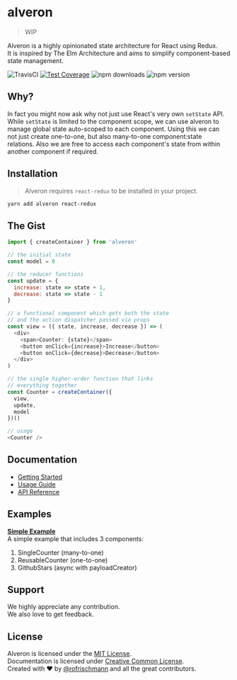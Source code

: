 # alveron

> WIP

Alveron is a highly opinionated state architecture for React using Redux.<br>
It is inspired by The Elm Architecture and aims to simplify component-based state management.

<img alt="TravisCI" src="https://travis-ci.org/rofrischmann/alveron.svg?branch=master"> <a href="https://codeclimate.com/github/rofrischmann/alveron/coverage"><img alt="Test Coverage" src="https://codeclimate.com/github/rofrischmann/alveron/badges/coverage.svg"></a> <img alt="npm downloads" src="https://img.shields.io/npm/dm/alveron.svg"> <img alt="npm version" src="https://badge.fury.io/js/alveron.svg">

## Why?
In fact you might now ask why not just use React's very own `setState` API. While `setState` is limited to the component scope, we can use alveron to manage global state auto-scoped to each component. Using this we can not just create one-to-one, but also many-to-one component:state relations. Also we are free to access each component's state from within another component if required.

## Installation
> Alveron requires `react-redux` to be installed in your project.

```sh
yarn add alveron react-redux
```

## The Gist
```javascript
import { createContainer } from 'alveron'

// the initial state
const model = 0

// the reducer functions
const update = {
  increase: state => state + 1,
  decrease: state => state - 1
}

// a functional component which gets both the state
// and the action dispatcher passed via props
const view = ({ state, increase, decrease }) => (
  <div>
    <span>Counter: {state}</span>
    <button onClick={increase}>Increase</button>
    <button onClick={decrease}>Decrease</button>
  </div>
)

// the single higher-order function that links
// everything together
const Counter = createContainer({
  view,
  update,
  model
})()

// usage
<Counter />
```

## Documentation

* [Getting Started](docs/GettingStarted.md)
* [Usage Guide](docs/UsageGuide.md)
* [API Reference](docs/API.md)

## Examples
**[Simple Example](examples/simple/vanilla)**<br>
A simple example that includes 3 components:
1. SingleCounter (many-to-one)
2. ReusableCounter (one-to-one)
3. GithubStars (async with payloadCreator)


## Support
We highly appreciate any contribution.<br>
We also love to get feedback.

## License
Alveron is licensed under the [MIT License](http://opensource.org/licenses/MIT).<br>
Documentation is licensed under [Creative Common License](http://creativecommons.org/licenses/by/4.0/).<br>
Created with ♥ by [@rofrischmann](http://rofrischmann.de) and all the great contributors.
